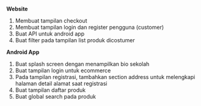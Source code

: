 
**Website**
1. Membuat tampilan checkout
2. Membuat tampilan login dan register pengguna (customer)
3. Buat API untuk android app
4. Buat filter pada tampilan list produk dicostumer

**Android App**
1. Buat splash screen dengan menampilkan bio sekolah
2. Buat tampilan login untuk ecommerce
3. Pada tampilan registrasi, tambahkan section address untuk melengkapi halaman detail alamat saat registrasi
4. Buat tampilan daftar produk
5. Buat global search pada produk
